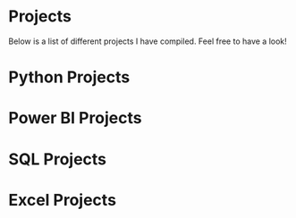 # Projects

Below is a list of different projects I have compiled. Feel free to have a look!

# Python Projects

# Power BI Projects

# SQL Projects

# Excel Projects
